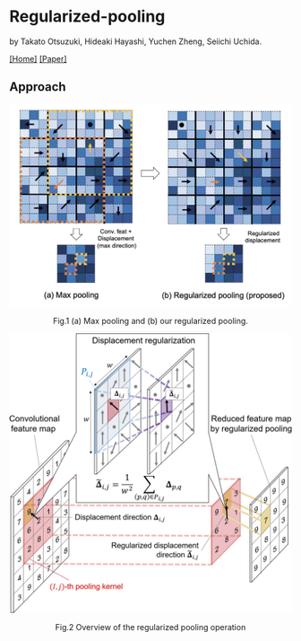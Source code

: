 # Regularized-pooling
by Takato Otsuzuki, Hideaki Hayashi, Yuchen Zheng, Seiichi Uchida. 

[[Home]](http://human.ait.kyushu-u.ac.jp/)
[[Paper]](https://arxiv.org/abs/2005.03709)

## Approach
[](![](./figures/RegularizedPoolingWithEquation.jpg))
[](<img src=./figures/RegularizedPoolingWithEquation.jpg width="640px">)

<div align="center">
<img src=./figures/figure2-7.jpg width="640px" alt="属性" title="Overview of the regularized pooling operation">
  
Fig.1 (a) Max pooling and (b) our regularized pooling.
</div>
<div align="center">
<img src=./figures/RegularizedPoolingWithEquation.jpg width="640px" alt="属性" title="Overview of the regularized pooling operation">
  
Fig.2  Overview of the regularized pooling operation
</div>
